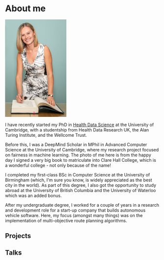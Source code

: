 
 
# About me 

<img src="/matriculation-photo-full.jpeg" width="200" class="left-img"/>

I have recently started my PhD in [Health Data Science](https://www.hdruk.ac.uk/careers-in-health-data-science/phd-programme/) at the University of Cambridge, with a studentship from Health Data Research UK, the Alan Turing Institute, and the Wellcome Trust. 

Before this, I was a DeepMind Scholar in MPhil in Advanced Computer Science at the University of Cambridge, where my research project focused on fairness in machine learning. The photo of me here is from the happy day I signed a very big book to matriculate into Clare Hall College, which is a wonderful college - not only because of the name!

I completed my first-class BSc in Computer Science at the University of Birmingham (which, I'm sure you know, is widely appreciated as the best city in the world). As part of this degree, I also got the opportunity to study abroad at the University of British Columbia and the University of Waterloo which was an added bonus. 

After my undergraduate degree, I worked for a couple of years in a research and development role for a start-up company that builds autonomous vehicle software. Here, my focus (amongst many things) was on the implementation of multi-objective route planning algorithms. 

## Projects 


## Talks





